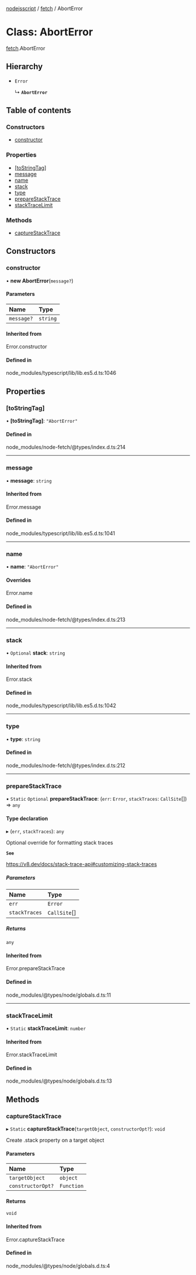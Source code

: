 [nodejsscript](../README.md) / [fetch](../modules/fetch.md) / AbortError

# Class: AbortError

[fetch](../modules/fetch.md).AbortError

## Hierarchy

- `Error`

  ↳ **`AbortError`**

## Table of contents

### Constructors

- [constructor](fetch.AbortError.md#constructor)

### Properties

- [[toStringTag]](fetch.AbortError.md#[tostringtag])
- [message](fetch.AbortError.md#message)
- [name](fetch.AbortError.md#name)
- [stack](fetch.AbortError.md#stack)
- [type](fetch.AbortError.md#type)
- [prepareStackTrace](fetch.AbortError.md#preparestacktrace)
- [stackTraceLimit](fetch.AbortError.md#stacktracelimit)

### Methods

- [captureStackTrace](fetch.AbortError.md#capturestacktrace)

## Constructors

### constructor

• **new AbortError**(`message?`)

#### Parameters

| Name | Type |
| :------ | :------ |
| `message?` | `string` |

#### Inherited from

Error.constructor

#### Defined in

node_modules/typescript/lib/lib.es5.d.ts:1046

## Properties

### [toStringTag]

• **[toStringTag]**: ``"AbortError"``

#### Defined in

node_modules/node-fetch/@types/index.d.ts:214

___

### message

• **message**: `string`

#### Inherited from

Error.message

#### Defined in

node_modules/typescript/lib/lib.es5.d.ts:1041

___

### name

• **name**: ``"AbortError"``

#### Overrides

Error.name

#### Defined in

node_modules/node-fetch/@types/index.d.ts:213

___

### stack

• `Optional` **stack**: `string`

#### Inherited from

Error.stack

#### Defined in

node_modules/typescript/lib/lib.es5.d.ts:1042

___

### type

• **type**: `string`

#### Defined in

node_modules/node-fetch/@types/index.d.ts:212

___

### prepareStackTrace

▪ `Static` `Optional` **prepareStackTrace**: (`err`: `Error`, `stackTraces`: `CallSite`[]) => `any`

#### Type declaration

▸ (`err`, `stackTraces`): `any`

Optional override for formatting stack traces

**`See`**

https://v8.dev/docs/stack-trace-api#customizing-stack-traces

##### Parameters

| Name | Type |
| :------ | :------ |
| `err` | `Error` |
| `stackTraces` | `CallSite`[] |

##### Returns

`any`

#### Inherited from

Error.prepareStackTrace

#### Defined in

node_modules/@types/node/globals.d.ts:11

___

### stackTraceLimit

▪ `Static` **stackTraceLimit**: `number`

#### Inherited from

Error.stackTraceLimit

#### Defined in

node_modules/@types/node/globals.d.ts:13

## Methods

### captureStackTrace

▸ `Static` **captureStackTrace**(`targetObject`, `constructorOpt?`): `void`

Create .stack property on a target object

#### Parameters

| Name | Type |
| :------ | :------ |
| `targetObject` | `object` |
| `constructorOpt?` | `Function` |

#### Returns

`void`

#### Inherited from

Error.captureStackTrace

#### Defined in

node_modules/@types/node/globals.d.ts:4
